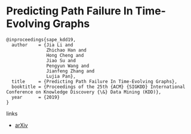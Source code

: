 # Predicting Path Failure In Time-Evolving Graphs

```
@inproceedings{sape_kdd19,
  author    = {Jia Li and
               Zhichao Han and
               Hong Cheng and
               Jiao Su and
               Pengyun Wang and
               Jianfeng Zhang and
               Lujia Pan},
  title     = {Predicting Path Failure In Time-Evolving Graphs},
  booktitle = {Proceedings of the 25th {ACM} {SIGKDD} International Conference on Knowledge Discovery {\&} Data Mining (KDD)},
  year      = {2019}
}
```

links
- [arXiv](https://arxiv.org/abs/1905.03994)
